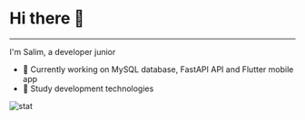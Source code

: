 # Hi there 👋
***

I'm Salim, a developer junior

- 🔭 Currently working on MySQL database, FastAPI API and Flutter mobile app
- 🌱 Study development technologies 

![stat](https://github-readme-stats.vercel.app/api?username=Salim212&theme=moltack&show_icons=true&count_private=true)
